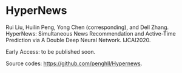 # HyperNews
Rui Liu, Huilin Peng, Yong Chen (corresponding), and Dell Zhang. HyperNews: Simultaneous News Recommendation and Active-Time Prediction via A Double Deep Neural Network. IJCAI2020.

Early Access: to be published soon.

Source codes: https://github.com/penghll/Hypernews.
